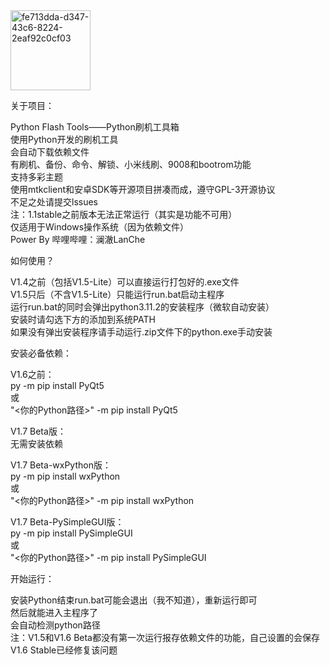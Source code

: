 <img width="128" height="128" alt="fe713dda-d347-43c6-8224-2eaf92c0cf03" src="https://github.com/user-attachments/assets/e9e0c9bf-4cb3-4e70-8736-29d5958f4a2d" />

关于项目：  
  
Python Flash Tools——Python刷机工具箱  
使用Python开发的刷机工具  
会自动下载依赖文件  
有刷机、备份、命令、解锁、小米线刷、9008和bootrom功能  
支持多彩主题  
使用mtkclient和安卓SDK等开源项目拼凑而成，遵守GPL-3开源协议  
不足之处请提交lssues  
注：1.1stable之前版本无法正常运行（其实是功能不可用）  
仅适用于Windows操作系统（因为依赖文件）  
Power By 哔哩哔哩：澜澈LanChe  

如何使用？ 
  
V1.4之前（包括V1.5-Lite）可以直接运行打包好的.exe文件  
V1.5只后（不含V1.5-Lite）只能运行run.bat启动主程序  
运行run.bat的同时会弹出python3.11.2的安装程序（微软自动安装）  
安装时请勾选下方的添加到系统PATH  
如果没有弹出安装程序请手动运行.zip文件下的python.exe手动安装

安装必备依赖：
  
V1.6之前：  
  py -m pip install PyQt5  
  或  
  "<你的Python路径>" -m pip install PyQt5  
  
V1.7 Beta版：  
  无需安装依赖  
  
V1.7 Beta-wxPython版：  
  py -m pip install wxPython  
  或  
  "<你的Python路径>" -m pip install wxPython  
  
V1.7 Beta-PySimpleGUI版：  
  py -m pip install PySimpleGUI  
  或  
  "<你的Python路径>" -m pip install PySimpleGUI  
  
开始运行：  
  
安装Python结束run.bat可能会退出（我不知道），重新运行即可  
然后就能进入主程序了  
会自动检测python路径  
注：V1.5和V1.6 Beta都没有第一次运行报存依赖文件的功能，自己设置的会保存  
V1.6 Stable已经修复该问题


